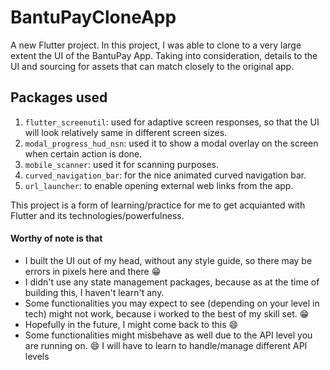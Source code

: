 # BantuPayCloneApp

A new Flutter project.
In this project, I was able to clone to a very large extent the UI of
the BantuPay App. Taking into consideration, details to the UI and sourcing
for assets that can match closely to the original app.

## Packages used
1. `flutter_screenutil`: used for adaptive screen responses, so that the UI will look relatively same in different screen sizes.
2. `modal_progress_hud_nsn`: used it to show a modal overlay on the screen when certain 
action is done.
3. `mobile_scanner`: used it for scanning purposes.
4. `curved_navigation_bar`: for the nice animated curved navigation bar.
5. `url_launcher`: to enable opening external web links from the app.

This project is a form of learning/practice for me to get acquianted with Flutter and
its technologies/powerfulness.

#### Worthy of note is that
- I built the UI out of my head, without any style guide, so there may be errors in pixels here and there :grin:
- I didn't use any state management packages, because as at the time of building this, I haven't learn't any.
- Some functionalities you may expect to see (depending on your level in tech) might not work, because i worked to the best of my skill set. :grin:
- Hopefully in the future, I might come back to this :smile:
- Some functionalities might misbehave as well due to the API level you are running on. :smile: I will have to learn to handle/manage different API levels

